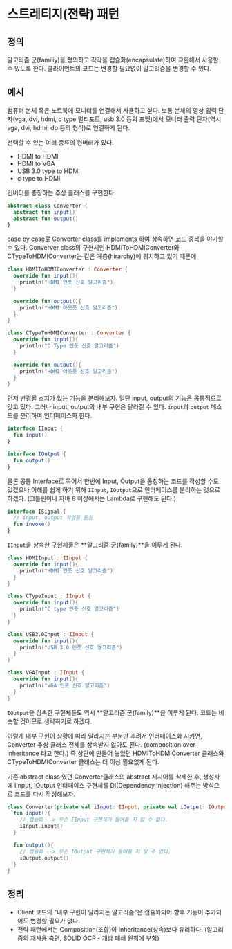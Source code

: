 # 스트레티지(전략) 패턴

## 정의
알고리즘 군(familiy)을 정의하고 각각을 캡슐화(encapsulate)하여 교환해서 사용할 수 있도록 한다. 클라이언트의 코드는 변경할 필요없이 알고리즘을 변경할 수 있다.

## 예시
컴퓨터 본체 혹은 노트북에 모니터를 연결해서 사용하고 싶다. 보통 본체의 영상 입력 단자(vga, dvi, hdmi, c type 멀티포트, usb 3.0 등의 포맷)에서 모니터 출력 단자(역시 vga, dvi, hdmi, dp 등의 형식)로 연결하게 된다.

선택할 수 있는 여러 종류의 컨버터가 있다. 
- HDMI to HDMI
- HDMI to VGA
- USB 3.0 type to HDMI
- c type to HDMI

컨버터를 총칭하는 추상 클래스를 구현한다. 
```kotlin
abstract class Converter {
  abstract fun input()
  abstract fun output()
}
```

case by case로 Converter class를 implements 하여 상속하면 코드 중복을 야기할 수 있다. Converver class의 구현체인 HDMIToHDMIConverter와 CTypeToHDMIConverter는 같은 계층(hirarchy)에 위치하고 있기 때문에 
```kotlin
class HDMIToHDMIConverter : Converter {
  override fun input(){
    println("HDMI 인풋 신호 알고리즘")
  }

  override fun output(){
    println("HDMI 아웃풋 신호 알고리즘")
  }
}

class CTypeToHDMIConverter : Converter {
  override fun input(){
    println("C Type 인풋 신호 알고리즘")
  }

  override fun output(){
    println("HDMI 아웃풋 신호 알고리즘")
  }
}
```

먼저 변경될 소지가 있는 기능을 분리해보자. 일단 input, output의 기능은 공통적으로 갖고 있다. 그러나 input, output의 내부 구현은 달라질 수 있다. `input`과 `output` 메소드를 분리하여 인터페이스화 한다.
```kotlin
interface IInput {
  fun input()
}

interface IOutput {
  fun output()
}
```

물론 공통 Interface로 묶어서 한번에 Input, Output을 통칭하는 코드를 작성할 수도 있겠으나 이해를 쉽게 하기 위해 `IInput`, `IOutput`으로 인터페이스를 분리하는 것으로 하겠다. (코틀린이나 자바 8 이상에서는 Lambda로 구현해도 된다.)
```kotlin
interface ISignal {
  // input, output 작업을 통칭
  fun invoke()
}
```

`IInput`을 상속한 구현체들은 **알고리즘 군(family)**을 이루게 된다.
```kotlin
class HDMIInput : IInput {
  override fun input(){
    println("HDMI 인풋 신호 알고리즘")
  }
}

class CTypeInput : IInput {
  override fun input(){
    println("C type 인풋 신호 알고리즘")
  }
}

class USB3.0Input : IInput {
  override fun input(){
    println("USB 3.0 인풋 신호 알고리즘")
  }
}

class VGAInput : IInput {
  override fun input(){
    println("VGA 인풋 신호 알고리즘")
  }
}
```

`IOutput`을 상속한 구현체들도 역시 **알고리즘 군(family)**을 이루게 된다.
코드는 비슷할 것이므로 생략하기로 하겠다.

이렇게 내부 구현이 상황에 따라 달라지는 부분만 추려서 인터페이스화 시키면, Converter 추상 클래스 전체를 상속받지 않아도 된다. (composition over inheritance 라고 한다.) 즉 상단에 만들어 놓았던 HDMIToHDMIConverter 클래스와 CTypeToHDMIConverter 클래스는 더 이상 필요없게 된다. 

기존 abstract class 였던 Converter클래스의 abstract 지시어를 삭제한 후, 생성자에 IInput, IOutput 인터페이스 구현체를 DI(Dependency Injection) 해주는 방식으로 코드를 다시 작성해보자.
```kotlin
class Converter(private val iInput: IInput, private val iOutput: IOutput) {
  fun input(){
    // 캡슐화 --> 무슨 IInput 구현체가 들어올 지 알 수 없다.
    iInput.input()
  }

  fun output(){
    // 캡슐화 --> 무슨 IOutput 구현체가 들어올 지 알 수 없다.
    iOutput.output()
  }
}
```

## 정리
- Client 코드의 "내부 구현이 달라지는 알고리즘"은 캡슐화되어 향후 기능이 추가되어도 변경할 필요가 없다.
- 전략 패턴에서는 Composition(조합)이 Inheritance(상속)보다 유리하다. (알고리즘의 재사용 측면, SOLID OCP - 개방 폐쇄 원칙에 부합)
